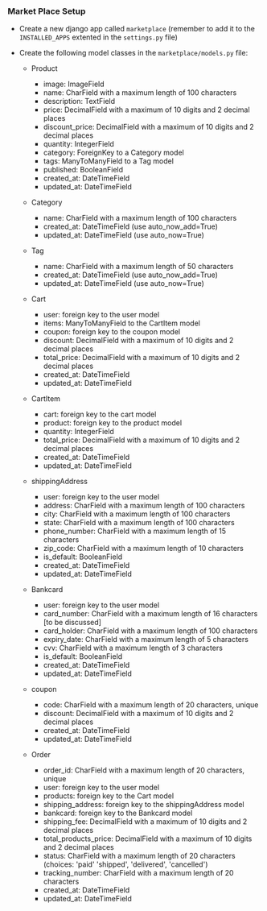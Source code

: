 ### Market Place Setup


- Create a new django app called `marketplace` (remember to add it to the `INSTALLED_APPS` extented in the `settings.py` file)

- Create the following model classes in the `marketplace/models.py` file:

  - Product
    - image: ImageField
    - name: CharField with a maximum length of 100 characters
    - description: TextField
    - price: DecimalField with a maximum of 10 digits and 2 decimal places
    - discount_price: DecimalField with a maximum of 10 digits and 2 decimal places
    - quantity: IntegerField
    - category: ForeignKey to a Category model
    - tags: ManyToManyField to a Tag model
    - published: BooleanField
    - created_at: DateTimeField
    - updated_at: DateTimeField
  

  - Category
    - name: CharField with a maximum length of 100 characters
    - created_at: DateTimeField (use auto_now_add=True)
    - updated_at: DateTimeField (use auto_now=True)


  - Tag
    - name: CharField with a maximum length of 50 characters
    - created_at: DateTimeField (use auto_now_add=True)
    - updated_at: DateTimeField (use auto_now=True)


  - Cart
      - user: foreign key to the user model
      - items: ManyToManyField to the CartItem model
      - coupon: foreign key to the coupon model
      - discount: DecimalField with a maximum of 10 digits and 2 decimal places
      - total_price: DecimalField with a maximum of 10 digits and 2 decimal places
      - created_at: DateTimeField
      - updated_at: DateTimeField

  
  - CartItem
    - cart: foreign key to the cart model
    - product: foreign key to the product model
    - quantity: IntegerField
    - total_price: DecimalField with a maximum of 10 digits and 2 decimal places
    - created_at: DateTimeField
    - updated_at: DateTimeField
  

  - shippingAddress
    - user: foreign key to the user model
    - address: CharField with a maximum length of 100 characters
    - city: CharField with a maximum length of 100 characters
    - state: CharField with a maximum length of 100 characters
    - phone_number: CharField with a maximum length of 15 characters
    - zip_code: CharField with a maximum length of 10 characters
    - is_default: BooleanField
    - created_at: DateTimeField
    - updated_at: DateTimeField


  - Bankcard
    - user: foreign key to the user model
    - card_number: CharField with a maximum length of 16 characters [to be discussed]
    - card_holder: CharField with a maximum length of 100 characters
    - expiry_date: CharField with a maximum length of 5 characters
    - cvv: CharField with a maximum length of 3 characters
    - is_default: BooleanField
    - created_at: DateTimeField
    - updated_at: DateTimeField
  
  - coupon
    - code: CharField with a maximum length of 20 characters, unique
    - discount: DecimalField with a maximum of 10 digits and 2 decimal places
    - created_at: DateTimeField
    - updated_at: DateTimeField
      

  - Order
    - order_id: CharField with a maximum length of 20 characters, unique
    - user: foreign key to the user model
    - products: foreign key to the Cart model
    - shipping_address: foreign key to the shippingAddress model
    - bankcard: foreign key to the Bankcard model
    - shipping_fee: DecimalField with a maximum of 10 digits and 2 decimal places
    - total_products_price: DecimalField with a maximum of 10 digits and 2 decimal places
    - status: CharField with a maximum length of 20 characters (choices: 'paid' 'shipped', 'delivered', 'cancelled')
    - tracking_number: CharField with a maximum length of 20 characters
    - created_at: DateTimeField
    - updated_at: DateTimeField
